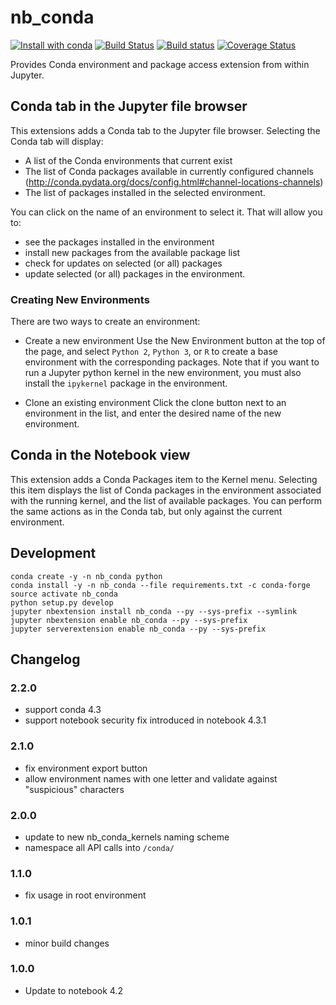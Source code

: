 # nb_conda
[![Install with conda](https://anaconda.org/conda-forge/nb_conda/badges/installer/conda.svg
)](https://anaconda.org/conda-forge/nb_conda)
[![Build Status](https://travis-ci.org/Anaconda-Platform/nb_conda.svg)](https://travis-ci.org/Anaconda-Platform/nb_conda) [![Build status](https://ci.appveyor.com/api/projects/status/j999v076nwgwppwm/branch/master?svg=true)](https://ci.appveyor.com/project/bollwyvl/nb-conda/branch/master) [![Coverage Status](https://coveralls.io/repos/github/Anaconda-Platform/nb_conda/badge.svg?branch=master)](https://coveralls.io/github/Anaconda-Platform/nb_conda?branch=master)

Provides Conda environment and package access extension from within Jupyter.

## Conda tab in the Jupyter file browser

This extensions adds a Conda tab to the Jupyter file browser. Selecting the Conda tab
will display:

* A list of the Conda environments that current exist
* The list of Conda packages available in currently configured channels
    (http://conda.pydata.org/docs/config.html#channel-locations-channels)
* The list of packages installed in the selected environment.

You can click on the name of an environment to select it. That will allow you to:

* see the packages installed in the environment
* install new packages from the available package list
* check for updates on selected (or all) packages
* update selected (or all) packages in the environment.

### Creating New Environments

There are two ways to create an environment:

* Create a new environment
Use the New Environment button at the top of the page, and select `Python 2`, `Python 3`, or `R` to create a
base environment with the corresponding packages. Note that if you want to run a
Jupyter python kernel in the new environment, you must also install the `ipykernel`
package in the environment.

* Clone an existing environment
Click the clone button next to an environment in the list, and enter the desired name of the
new environment.


## Conda in the Notebook view

This extension adds a Conda Packages item to the Kernel menu. Selecting this item displays
the list of Conda packages in the environment associated with the running kernel, and the
list of available packages. You can perform the same actions as in the Conda tab, but only
against the current environment.

## Development

```shell
conda create -y -n nb_conda python
conda install -y -n nb_conda --file requirements.txt -c conda-forge
source activate nb_conda
python setup.py develop
jupyter nbextension install nb_conda --py --sys-prefix --symlink
jupyter nbextension enable nb_conda --py --sys-prefix
jupyter serverextension enable nb_conda --py --sys-prefix
```

## Changelog

### 2.2.0
- support conda 4.3
- support notebook security fix introduced in notebook 4.3.1

### 2.1.0
- fix environment export button
- allow environment names with one letter and validate against "suspicious" characters

### 2.0.0
- update to new nb_conda_kernels naming scheme
- namespace all API calls into `/conda/`

### 1.1.0
- fix usage in root environment

### 1.0.1
- minor build changes

### 1.0.0
- Update to notebook 4.2
